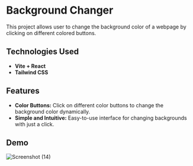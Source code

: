 # Background Changer

This project allows user to change the background color of a webpage by clicking on different colored buttons.

## Technologies Used
 - **Vite + React**
 - **Tailwind CSS**
   
## Features
 - **Color Buttons:** Click on different color buttons to change the background color dynamically.
 - **Simple and Intuitive:** Easy-to-use interface for changing backgrounds with just a click.
   
## Demo
![Screenshot (14)](https://github.com/user-attachments/assets/e40282b9-5fff-42b3-9ff3-c6f8eef641e7)


